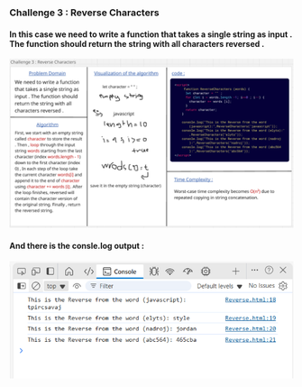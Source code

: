 ### Challenge 3 : Reverse Characters

#### In this case we need to write a function that takes a single string as input . The function should return the string with all characters reversed .

![Reverse-Characters](whiteboard.png)

#### And there is the consle.log output :

![consle.log-pic](consle.png)